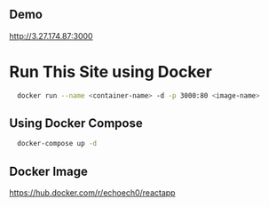 ## Demo
http://3.27.174.87:3000

# Run This Site using Docker 
 
```bash
  docker run --name <container-name> -d -p 3000:80 <image-name>
```

## Using Docker Compose
```bash
  docker-compose up -d
```


## Docker Image
https://hub.docker.com/r/echoech0/reactapp

